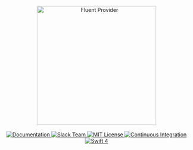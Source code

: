 <p align="center">
    <img src="https://cloud.githubusercontent.com/assets/1342803/24653232/3fd7f94e-1935-11e7-8cd4-1638224cf58e.png" width="320" alt="Fluent Provider">
    <br>
    <br>
    <a href="https://docs.vapor.codes/2.0/fluent/package/">
        <img src="http://img.shields.io/badge/read_the-docs-92A8D1.svg" alt="Documentation">
    </a>
    <a href="http://vapor.team">
        <img src="http://vapor.team/badge.svg" alt="Slack Team">
    </a>
    <a href="LICENSE">
        <img src="http://img.shields.io/badge/license-MIT-brightgreen.svg" alt="MIT License">
    </a>
    <a href="https://circleci.com/gh/vapor/fluent-provider">
        <img src="https://circleci.com/gh/vapor/fluent-provider.svg?style=shield" alt="Continuous Integration">
    </a>
    <a href="https://swift.org">
        <img src="http://img.shields.io/badge/swift-3.1-brightgreen.svg" alt="Swift 4">
    </a>
</p>
